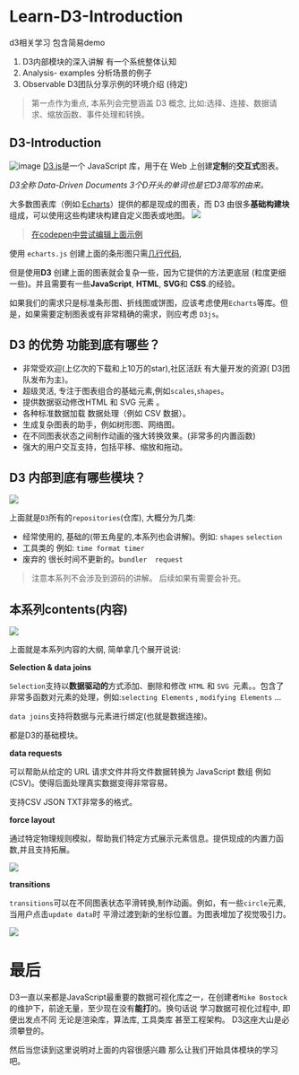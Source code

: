 # Learn-D3-Introduction
d3相关学习 包含简易demo

1. D3内部模块的深入讲解 有一个系统整体认知 
2. Analysis- examples 分析场景的例子
3. Observable D3团队分享示例的环境介绍 (待定)

> 第一点作为重点, 本系列会完整涵盖 D3 概念, 比如:选择、连接、数据请求、缩放函数、事件处理和转换。

## D3-Introduction
![image](https://user-images.githubusercontent.com/32726183/199635367-f20ab5c9-7d00-4830-b2fb-41f291da967f.png)
[D3.js](https://d3js.org/)是一个 JavaScript 库，用于在 Web 上创建**定制**的**交互式**图表。

*D3全称 Data-Driven Documents 3个D开头的单词也是它D3简写的由来。*

大多数图表库（例如:[Echarts](https://github.com/apache/echarts)）提供的都是现成的图表，而 D3 由很多**基础构建块**组成，可以使用这些构建块构建自定义图表或地图。
![](https://www.showdoc.com.cn/server/api/attachment/visitFile?sign=463d7179824db72dd7cfc152a2f1cb89&file=file.png)


>  [在codepen中尝试编辑上面示例](https://codepen.io/wantnocode/pen/MWVNJwW?editors=1111)

使用 `echarts.js` 创建上面的条形图只需[几行代码](https://codepen.io/createwithdata/pen/axgoaQ),

但是使用**D3** 创建上面的图表就会复杂一些，因为它提供的方法更底层 (粒度更细一些)。并且需要有一些**JavaScript**, **HTML**, **SVG**和 **CSS**.的经验。

如果我们的需求只是标准条形图、折线图或饼图，应该考虑使用`Echarts`等库。但是，如果需要定制图表或有非常精确的需求，则应考虑 `D3js`。



## D3 的优势 功能到底有哪些？

- 非常受欢迎(上亿次的下载和上10万的star),社区活跃 有大量开发的资源( D3团队发布为主)。
- 超级灵活, 专注于图表组合的基础元素,例如`scales`,`shapes`。
- 提供数据驱动修改HTML 和 SVG 元素 。
- 各种标准数据加载 数据处理（例如 CSV 数据）。
- 生成复杂图表的助手，例如树形图、网络图。
- 在不同图表状态之间制作动画的强大转换效果。(非常多的内置函数)
- 强大的用户交互支持，包括平移、缩放和拖动。



## D3 内部到底有哪些模块？ 
![](https://www.showdoc.com.cn/server/api/attachment/visitFile?sign=599968a9bcc95452e0fa3261c2241bdc&file=file.png)

上面就是`D3`所有的`repositories`(仓库), 大概分为几类:

- 经常使用的, 基础的(带五角星的,本系列也会讲解)。例如: `shapes` `selection`
- 工具类的 例如: `time format timer`
- 废弃的 很长时间不更新的。`bundler  request`

> 注意本系列不会涉及到源码的讲解。 后续如果有需要会补充。



## 本系列contents(内容)


![](https://www.showdoc.com.cn/server/api/attachment/visitFile?sign=75f52ce06f84fbe5b520a588d8f0f8b4&file=file.png)

上面就是本系列内容的大纲, 简单拿几个展开说说:

**Selection & data joins**

`Selection`支持以**数据驱动的**方式添加、删除和修改 `HTML` 和 `SVG `元素。。包含了非常多函数对元素的处理，例如:`selecting Elements` , `modifying Elements` ...

`data joins`支持将数据与元素进行绑定(也就是数据连接)。 

都是D3的基础模块。



**data requests**

可以帮助从给定的 URL 请求文件并将文件数据转换为 JavaScript 数组 例如(CSV)。使得后面处理真实数据变得非常容易。

支持CSV JSON TXT非常多的格式。



**force layout**

通过特定物理规则模拟，帮助我们特定方式展示元素信息。提供现成的内置力函数,并且支持拓展。

![](https://www.showdoc.com.cn/server/api/attachment/visitFile?sign=17253bc9e3af9f6841dc5b0b249bf446&file=file.png)

**transitions**

`transitions`可以在不同图表状态平滑转换,制作动画。例如，有一些`circle`元素, 当用户点击`update data`时 平滑过渡到新的坐标位置。为图表增加了视觉吸引力。

![](https://www.showdoc.com.cn/server/api/attachment/visitFile?sign=a3a9a064e8ddbefc77eed66ab676bf32&file=file.gif)





# 最后

D3一直以来都是JavaScript最重要的数据可视化库之一，在创建者`Mike Bostock`的维护下，前途无量，至少现在没有**能打**的。换句话说 学习数据可视化过程中, 即便出发点不同 无论是渲染库，算法库,  工具类库 甚至工程架构。 D3这座大山是必须攀登的。

然后当您读到这里说明对上面的内容很感兴趣 那么让我们开始具体模块的学习吧。

